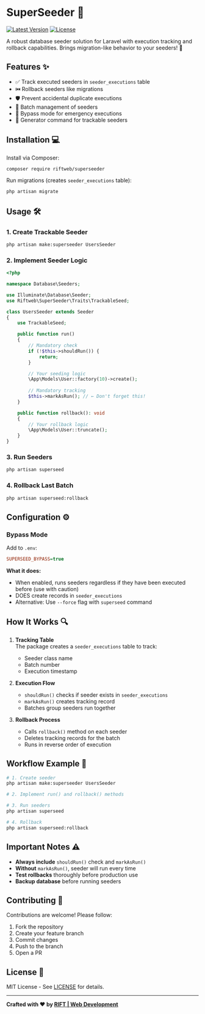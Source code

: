 # SuperSeeder 🚀

[![Latest Version](https://img.shields.io/github/v/release/riftweb/superseeder?style=flat-square)](https://packagist.org/packages/riftweb/superseeder)
[![License](https://img.shields.io/github/license/riftweb/superseeder?style=flat-square)](https://github.com/riftwebdev/superseeder/blob/main/LICENSE.md)

A robust database seeder solution for Laravel with execution tracking and rollback capabilities. Brings migration-like behavior to your seeders! 🔄

## Features ✨

- ✅ Track executed seeders in `seeder_executions` table
- ⏮️ Rollback seeders like migrations
- 🛡️ Prevent accidental duplicate executions
- 🔄 Batch management of seeders
- 🚦 Bypass mode for emergency executions
- 🚀 Generator command for trackable seeders

## Installation 💻

Install via Composer:
```bash
composer require riftweb/superseeder
```

Run migrations (creates `seeder_executions` table):
```bash
php artisan migrate
```

## Usage 🛠️

### 1. Create Trackable Seeder
```bash
php artisan make:superseeder UsersSeeder
```

### 2. Implement Seeder Logic
```php
<?php

namespace Database\Seeders;

use Illuminate\Database\Seeder;
use Riftweb\SuperSeeder\Traits\TrackableSeed;

class UsersSeeder extends Seeder
{
    use TrackableSeed;

    public function run()
    {
        // Mandatory check
        if (!$this->shouldRun()) {
            return;
        }

        // Your seeding logic
        \App\Models\User::factory(10)->create();
        
        // Mandatory tracking
        $this->markAsRun(); // ← Don't forget this!
    }

    public function rollback(): void
    {
        // Your rollback logic
        \App\Models\User::truncate();
    }
}
```

### 3. Run Seeders
```bash
php artisan superseed
```

### 4. Rollback Last Batch
```bash
php artisan superseed:rollback
```

## Configuration ⚙️

### Bypass Mode
Add to `.env`:
```ini
SUPERSEED_BYPASS=true
```
**What it does:**
- When enabled, runs seeders regardless if they have been executed before (use with caution)
- DOES create records in `seeder_executions`
- Alternative: Use `--force` flag with `superseed` command

## How It Works 🔍

1. **Tracking Table**  
   The package creates a `seeder_executions` table to track:
    - Seeder class name
    - Batch number
    - Execution timestamp

2. **Execution Flow**
    - `shouldRun()` checks if seeder exists in `seeder_executions`
    - `markAsRun()` creates tracking record
    - Batches group seeders run together

3. **Rollback Process**
    - Calls `rollback()` method on each seeder
    - Deletes tracking records for the batch
    - Runs in reverse order of execution

## Workflow Example 🔄

```bash
# 1. Create seeder
php artisan make:superseeder UsersSeeder

# 2. Implement run() and rollback() methods

# 3. Run seeders
php artisan superseed

# 4. Rollback
php artisan superseed:rollback
```

## Important Notes ⚠️

- **Always include** `shouldRun()` check and `markAsRun()`
- **Without** `markAsRun()`, seeder will run every time
- **Test rollbacks** thoroughly before production use
- **Backup database** before running seeders

## Contributing 🤝

Contributions are welcome! Please follow:
1. Fork the repository
2. Create your feature branch
3. Commit changes
4. Push to the branch
5. Open a PR

## License 📄

MIT License - See [LICENSE](LICENSE.md) for details.

---

**Crafted with ❤️ by [RIFT | Web Development](https://riftweb.com)**